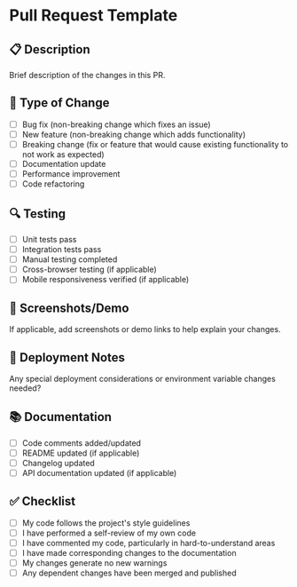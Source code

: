 # Pull Request Template

## 📋 Description

Brief description of the changes in this PR.

## 🎯 Type of Change

- [ ] Bug fix (non-breaking change which fixes an issue)
- [ ] New feature (non-breaking change which adds functionality)
- [ ] Breaking change (fix or feature that would cause existing functionality to not work as expected)
- [ ] Documentation update
- [ ] Performance improvement
- [ ] Code refactoring

## 🔍 Testing

- [ ] Unit tests pass
- [ ] Integration tests pass
- [ ] Manual testing completed
- [ ] Cross-browser testing (if applicable)
- [ ] Mobile responsiveness verified (if applicable)

## 📱 Screenshots/Demo

If applicable, add screenshots or demo links to help explain your changes.

## 🚀 Deployment Notes

Any special deployment considerations or environment variable changes needed?

## 📚 Documentation

- [ ] Code comments added/updated
- [ ] README updated (if applicable)
- [ ] Changelog updated
- [ ] API documentation updated (if applicable)

## ✅ Checklist

- [ ] My code follows the project's style guidelines
- [ ] I have performed a self-review of my own code
- [ ] I have commented my code, particularly in hard-to-understand areas
- [ ] I have made corresponding changes to the documentation
- [ ] My changes generate no new warnings
- [ ] Any dependent changes have been merged and published